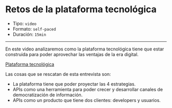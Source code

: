 # Retos de la plataforma tecnológica

* Tipo: `video`
* Formato: `self-paced`
* Duración: `15min`

***

En este video analizaremos como la plataforma tecnológica tiene 
que estar construida para poder aprovechar las ventajas de la 
era digital.

[Plataforma tecnológica](https://www.useloom.com/share/575a2086864849f19ebbd4680fdd8f5e)

Las cosas que se rescatan de esta entrevista son:

* La plataforma tiene que poder proyectar las 4 estrategias.
* APIs como una herramienta para poder crecer y desarrollar 
	canales de democratización de información.
* APIs como un producto que tiene dos clientes: developers 
	y usuarios.
